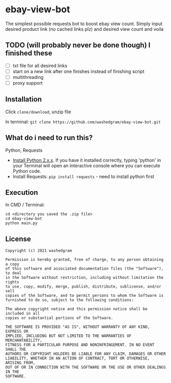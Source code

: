 # ebay-view-bot
The simplest possible requests bot to boost ebay view count. Simply input desired product link (no cached links plz) and desired view count and voila

## TODO (will probably never be done though)  I finished these
- [ ] txt file for all desired links
- [ ] start on a new link after one finishes instead of finishing script
- [ ] multithreading
- [ ] proxy support

## Installation
Click `clone/download`, unzip file 

In terminal: ```git clone https://github.com/washedgram/ebay-view-bot.git```

## What do i need to run this?
Python, Requests

- [Install Python 2.x.x](https://www.python.org/downloads/). If you have it installed correctly, typing 'python' in your Terminal will open an interactive console where you can execute Python code. 
- Install Requests: `pip install requests` - need to install python first

## Execution

In CMD / Terminal:

```
cd <directory you saved the .zip file>
cd ebay-view-bot
python main.py
```

## License

  ```MIT License
  Copyright (c) 2021 washedgram

  Permission is hereby granted, free of charge, to any person obtaining a copy
  of this software and associated documentation files (the "Software"), to deal
  in the Software without restriction, including without limitation the rights
  to use, copy, modify, merge, publish, distribute, sublicense, and/or sell
  copies of the Software, and to permit persons to whom the Software is
  furnished to do so, subject to the following conditions:

  The above copyright notice and this permission notice shall be included in all
  copies or substantial portions of the Software.

  THE SOFTWARE IS PROVIDED "AS IS", WITHOUT WARRANTY OF ANY KIND, EXPRESS OR
  IMPLIED, INCLUDING BUT NOT LIMITED TO THE WARRANTIES OF MERCHANTABILITY,
  FITNESS FOR A PARTICULAR PURPOSE AND NONINFRINGEMENT. IN NO EVENT SHALL THE
  AUTHORS OR COPYRIGHT HOLDERS BE LIABLE FOR ANY CLAIM, DAMAGES OR OTHER
  LIABILITY, WHETHER IN AN ACTION OF CONTRACT, TORT OR OTHERWISE, ARISING FROM,
  OUT OF OR IN CONNECTION WITH THE SOFTWARE OR THE USE OR OTHER DEALINGS IN THE
  SOFTWARE.
  ```
